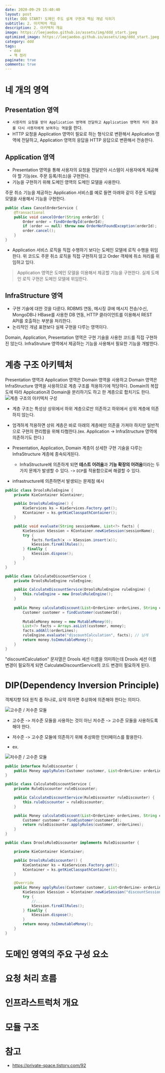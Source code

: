```yaml
---
date: 2020-09-29 15:40:40
layout: post
title: DDD START! 도메인 주도 설계 구현과 핵심 개념 익히기
subtitle: 2. 아키텍처 개요
description: 2. 아키텍처 개요
image: https://leejaedoo.github.io/assets/img/ddd_start.jpeg
optimized_image: https://leejaedoo.github.io/assets/img/ddd_start.jpeg
category: ddd
tags:
  - ddd
  - 책 정리
paginate: true
comments: true
---
```

# 네 개의 영역
## Presentation 영역
* `사용자의 요청을 받아 Application 영역에 전달하고 Application 영역의 처리 결과를 다시 사용자에게 보여주는 역할`을 한다.<br>
* HTTP 요청을 Application 영역이 필요로 하는 형식으로 변환해서 Application 영역에 전달하고, Application 영역의 응답을 HTTP 응답으로 변환해서 전송한다.

## Application 영역
* Presentation 영역을 통해 사용자의 요청을 전달받아 시스템이 사용자에게 제공해야 할 기능(ex. 주문 등록/취소)을 구현한다.
* 기능을 구현하기 위해 도메인 영역의 도메인 모델을 사용한다.

주문 취소 기능을 제공하는 Application 서비스를 예로 들면 아래와 같이 주문 도메일 모델을 사용해서 기능을 구현한다.

```java
public class CancelOrderService {
    @Transactional
    public void cancelOrder(String orderId) {
        Order order = findOrderById(orderId);
        if (order == null) throw new OrderNotFoundException(orderId);
        order.cancel(); 
    }
}
```  

* Application 서비스 로직을 직접 수행하기 보다는 도메인 모델에 로직 수행을 위임한다. 위 코드도 주문 취소 로직을 직접 구현하지 않고 Order 객체에 취소 처리를 위임하고 있다.

> Application 영역은 도메인 모델을 이용해서 제공할 기능을 구현한다. 실제 도메인 로직 구현은 도메인 모델에 위임한다.

## InfraStructure 영역
* 구현 기술에 대한 것을 다룬다. RDBMS 연동, 메시징 큐에 메시지 전송/수신, MongoDB나 HBase를 사용한 DB 연동, HTTP 클라이언트를 이용해서 REST API를 호출하는 부분을 처리한다. 
* 논리적인 개념 표현보다 실제 구현을 다루는 영역이다.

Domain, Application, Presentation 영역은 구현 기술을 사용한 코드를 직접 구현하진 않는다. InfraStruture 영역에서 제공하는 기능을 사용해서 필요한 기능을 개발한다.
# 계층 구조 아키텍처
Presentation 영역과 Application 영역은 Domain 영역을 사용하고 Domain 영역은 InfraStructure 영역을 사용하므로 계층 구조를 적용하기에 적당하다. Domain의 복잡도에 따라 Application과 Domain을 분리하기도 하고 한 계층으로 합치기도 한다.
![계층 구조의 아키텍처 구성](../../assets/img/ddd_architecture.jpeg)
* 계층 구조는 특성상 상위에서 하위 계층으로만 의존하고 하위에서 상위 계층에 의존하지 않는다.
* 엄격하게 적용하면 상위 계층은 바로 아래의 계층에만 의존을 가져야 하지만 일반적으로 구현의 편리함을 위해 타협한다.(ex. Application -> InfraStructure 영역에 의존하기도 한다.)
* Presentation, Application, Domain 계층이 상세한 구현 기술을 다루는 InfraStructure 계층에 종속되게된다.
    * InfraStructure에 의존하게 되면 **테스트 어려움**과 **기능 확장의 어려움**이라는 두 가지 문제가 발생할 수 있다. -> `DIP`를 적용함으로써 해결할 수 있다.

* infrastructure에 의존하면서 발생되는 문제점 예시

```java
public class DroolsRuleEngine {
    private KieContainer kContainer;

    public DroolsRuleEngine() {
        KieServices ks = KieServices.Factory.get();
        KContainer = ks.getKieClasspathContainer();
    }

    public void evaluate(String sessionName, List<?> facts) {
        KieSession kSession = KContainer.newKieSession(sessionName);
        try {
            facts.forEach(x -> kSession.insert(x));
            kSession.fireAllRules();
        } finally {
            kSession.dispose();
        }
    }
}

public class CalculateDiscountService {
    private DroolsRuleEngine ruleEngine;

    public CalculateDiscountService(DroolsRuleEngine ruleEngine) {
        this.ruleEngine = new DroolsRuleEngine();
    }
    
    public Money calculateDiscount(List<OrderLine> orderLines, String customerId) {
        Customer customer = findCustomer(customerId);
        
        MutableMoney money = new MutableMoney(0);                       // Drools에
        List<?> facts = Arrays.asList(customer, money);                 // 특화된
        facts.addAll(orderLines);                                       // 코드가
        ruleEngine.evaluate("discountCalculation", facts); // 남게
        return money.toImmutableMoney();                                // 된다.
    }
}
```
"discountCalculation" 문자열은 Drools 세션 이름을 의미하는데 Drools 세션 이름 변경이 필요하게 되면 CalculateDiscountService의 코드 변경이 필요하게 된다. 

# DIP(Dependency Inversion Principle)
객체지향 5대 원칙 중 하나로, 요약 하자면 추상화에 의존해야 한다는 의미다.

![고수준 / 저수준 모듈](../../assets/img/ddd_module.jpg)

* 고수준 -> 저수준 모듈을 사용하는 것이 아닌 저수준 -> 고수준 모듈을 사용하도록 해야 한다.
* 저수준 -> 고수준 모듈에 의존하기 위해 추상화한 인터페이스를 활용한다.

* ex. 

![저수준 / 고수준 모듈](../../assets/img/ddd_module1.jpg)

```java
public interface RuleDiscounter {
    public Money applyRules(Customer customer, List<OrderLine> orderLines);
}

public class CalculateDiscountService {
    private RuleDiscounter ruleDiscounter;

    public CalculateDiscountService(RuleDiscounter ruleDiscounter) {
        this.ruleDiscounter = ruleDiscounter;
    }

    public Money calculateDiscount(List<OrderLine> orderLines, String customerId) {
        Customer customer = findCustomer(customerId);
        return ruleDiscounter.applyRules(customer, orderLines);
    }
}

public class DroolsRuleDiscounter implements RuleDiscounter {

    private KieContainer kContainer;

    public DroolsRuleDiscounter() {
        KieContainer ks = KieServices.Factory.get();
        kContainer = ks.getKieClasspathContainer();
    }

    @Override
    public Money applyRules(Customer customer, List<OrderLine> orderLines) {
        KieSession kSession = kContainer.newKieSession("discountSession");
        try {
            //...
            kSession.fireAllRules();
        } finally {
            kSession.dispose();
        }
        return money.toImmutableMoney();
    }
}
```

# 도메인 영역의 주요 구성 요소
# 요청 처리 흐름
# 인프라스트럭처 개요
# 모듈 구조
# 참고
* https://private-space.tistory.com/92